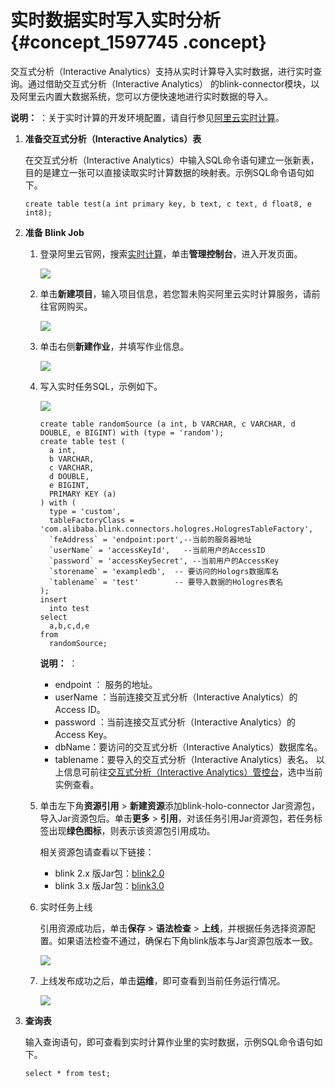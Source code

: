 # 实时数据实时写入实时分析 {#concept_1597745 .concept}

交互式分析（Interactive Analytics）支持从实时计算导入实时数据，进行实时查询。通过借助交互式分析（Interactive Analytics） 的blink-connector模块，以及阿里云内置大数据系统，您可以方便快速地进行实时数据的导入。

**说明：** ：关于实时计算的开发环境配置，请自行参见[阿里云实时计算](https://help.aliyun.com/product/45029.html?spm=5176.10695662.1131226.3.5aff307fwAsbz9)。

1.  **准备交互式分析（Interactive Analytics）表** 

    在交互式分析（Interactive Analytics）中输入SQL命令语句建立一张新表，目的是建立一张可以直接读取实时计算数据的映射表。示例SQL命令语句如下。

    ``` {#codeblock_pbs_p4j_6qd .lanuage-sql}
    create table test(a int primary key, b text, c text, d float8, e int8);
    ```

2.  **准备 Blink Job** 
    1.  登录阿里云官网，搜索[实时计算](https://data.aliyun.com/product/sc?accounttraceid=099e2c87-f790-4788-a6c2-d6c7f86966ec)，单击**管理控制台**，进入开发页面。

        ![](http://static-aliyun-doc.oss-cn-hangzhou.aliyuncs.com/assets/img/1345933/156861566559429_zh-CN.png)

    2.  单击**新建项目**，输入项目信息，若您暂未购买阿里云实时计算服务，请前往官网购买。

        ![](http://static-aliyun-doc.oss-cn-hangzhou.aliyuncs.com/assets/img/1345933/156861566659430_zh-CN.png)

    3.  单击右侧**新建作业**，并填写作业信息。

        ![](http://static-aliyun-doc.oss-cn-hangzhou.aliyuncs.com/assets/img/1345933/156861566659431_zh-CN.png)

    4.  写入实时任务SQL，示例如下。

        ![](http://static-aliyun-doc.oss-cn-hangzhou.aliyuncs.com/assets/img/1345933/156861566659432_zh-CN.png)

        ``` {#codeblock_i5v_i2z_j0f .lanuage-sql}
        create table randomSource (a int, b VARCHAR, c VARCHAR, d DOUBLE, e BIGINT) with (type = 'random');
        create table test (
          a int,
          b VARCHAR,
          c VARCHAR,
          d DOUBLE,
          e BIGINT,
          PRIMARY KEY (a)
        ) with (
          type = 'custom',
          tableFactoryClass = 'com.alibaba.blink.connectors.hologres.HologresTableFactory',
          `feAddress` = 'endpoint:port',--当前的服务器地址
          `userName` = 'accessKeyId',   --当前用户的AccessID
          `password` = 'accessKeySecret', --当前用户的AccessKey
          `storename` = 'exampledb',  -- 要访问的Hologrs数据库名
          `tablename` = 'test'        -- 要导入数据的Hologres表名
        );
        insert
          into test
        select
          a,b,c,d,e
        from
          randomSource;
        ```

        **说明：** ：

        -   endpoint ： 服务的地址。
        -   userName ：当前连接交互式分析（Interactive Analytics）的Access ID。
        -   password ：当前连接交互式分析（Interactive Analytics）的Access Key。
        -   dbName：要访问的交互式分析（Interactive Analytics）数据库名。
        -   tablename：要导入的交互式分析（Interactive Analytics）表名。
        以上信息可前往[交互式分析（Interactive Analytics）管控台](https://workbench.data.aliyun.com/#/holoEngine)，选中当前实例查看。

    5.  单击左下角**资源引用** \> **新建资源**添加blink-holo-connector Jar资源包，导入Jar资源包后。单击**更多** \> **引用**，对该任务引用Jar资源包，若任务标签出现**绿色图标**，则表示该资源包引用成功。

        相关资源包请查看以下链接：

        -   blink 2.x 版Jar包：[blink2.0](http://docs-aliyun.cn-hangzhou.oss.aliyun-inc.com/assets/attach/130707/cn_zh/1565923873454/blink2-holo-03.zip)
        -   blink 3.x 版Jar包：[blink3.0](http://docs-aliyun.cn-hangzhou.oss.aliyun-inc.com/assets/attach/113904/cn_zh/1566444508931/blink2-holo-03.zip)
    6.  实时任务上线

        引用资源成功后，单击**保存** \> **语法检查** \> **上线**，并根据任务选择资源配置。如果语法检查不通过，确保右下角blink版本与Jar资源包版本一致。

        ![](http://static-aliyun-doc.oss-cn-hangzhou.aliyuncs.com/assets/img/1345933/156861566659435_zh-CN.png)

    7.  上线发布成功之后，单击**运维**，即可查看到当前任务运行情况。

        ![](http://static-aliyun-doc.oss-cn-hangzhou.aliyuncs.com/assets/img/1345933/156861566659436_zh-CN.png)

3.  **查询表** 

    输入查询语句，即可查看到实时计算作业里的实时数据，示例SQL命令语句如下。

    ``` {#codeblock_b5e_8oy_cs0}
    select * from test;
    ```


